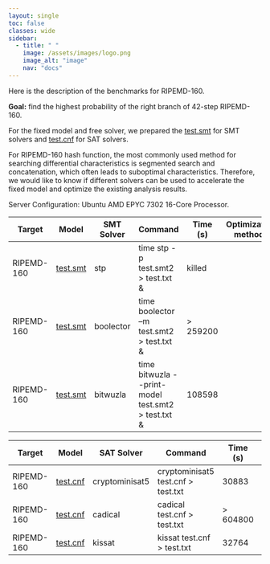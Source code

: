 ```yaml
---
layout: single
toc: false
classes: wide
sidebar:  
  - title: " "
    image: /assets/images/logo.png
    image_alt: "image"
    nav: "docs"
---
```


Here is the description of the benchmarks for RIPEMD-160.

**Goal:** find the highest probability of the right branch of 42-step RIPEMD-160.

For the fixed model and free solver, we prepared the [test.smt](../models/MD/42step_right.smt2) for SMT solvers and [test.cnf](../models/MD/42step_right.cnf) for SAT solvers.

For RIPEMD-160 hash function, the most commonly used method for searching differential characteristics is segmented search and concatenation, which often leads to suboptimal characteristics. Therefore, we would like to know if different solvers can be used to accelerate the fixed model and optimize the existing analysis results.

Server Configuration: Ubuntu AMD EPYC 7302 16-Core Processor.

| Target | Model    | SMT Solver  | Command | Time (s)  | Optimization methods |
| --------| -------- | ------- |------- | ------- | ------- |
| RIPEMD-160 | [test.smt](../models/MD/42step_right.smt2)  | stp  | time stp -p test.smt2 > test.txt & | killed  |   |
| RIPEMD-160 | [test.smt](../models/MD/42step_right.smt2)  | boolector | time boolector –m test.smt2 > test.txt & |  > 259200  |    |
| RIPEMD-160 | [test.smt](../models/MD/42step_right.smt2)  | bitwuzla | time bitwuzla --print-model test.smt2  > test.txt & | 108598  |    | 


| Target | Model    | SAT Solver  | Command | Time (s)  | Optimization methods |
| --------| -------- | ------- |------- | ------- | ------- |
| RIPEMD-160 | [test.cnf](../models/MD/42step_right.cnf)  | cryptominisat5 | cryptominisat5 test.cnf > test.txt | 30883  |   |
| RIPEMD-160 | [test.cnf](../models/MD/42step_right.cnf)  | cadical | cadical test.cnf > test.txt |  > 604800 |    |
| RIPEMD-160 | [test.cnf](../models/MD/42step_right.cnf)  | kissat | kissat test.cnf > test.txt | 32764  |    | 

